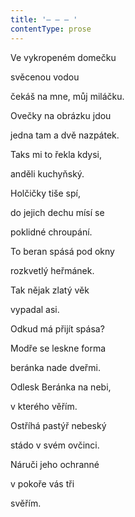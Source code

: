 ```yaml
---
title: '– – – '
contentType: prose
---
```


Ve vykropeném domečku

svěcenou vodou

čekáš na mne, můj miláčku.

Ovečky na obrázku jdou

jedna tam a dvě nazpátek.

Taks mi to řekla kdysi,

anděli kuchyňský.

Holčičky tiše spí,

do jejich dechu mísí se

poklidné chroupání.

To beran spásá pod okny

rozkvetlý heřmánek.

Tak nějak zlatý věk

vypadal asi.

Odkud má přijít spása?

Modře se leskne forma

beránka nade dveřmi.

Odlesk Beránka na nebi,

v kterého věřím.

Ostříhá pastýř nebeský

stádo v svém ovčinci.

Náruči jeho ochranné

v pokoře vás tři

svěřím.
